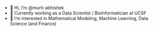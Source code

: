 - 👋 Hi, I’m @murti-abhishek
- 👀 Currently working as a Data Scientist / Bioinformatician at UCSF
- 🌱 I’m interested in Mathematical Modeling, Machine Learning, Data Science (and Finance)

<!---
murti-abhishek/murti-abhishek is a ✨ special ✨ repository because its `README.md` (this file) appears on your GitHub profile.
You can click the Preview link to take a look at your changes.
--->

